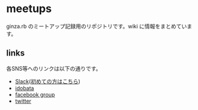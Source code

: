 meetups
=======

ginza.rb のミートアップ記録用のリポジトリです。wiki に情報をまとめています。

## links

各SNS等へのリンクは以下の通りです。

* [Slack](https://ginzarb.slack.com/messages/general/)([初めての方はこちら](https://ginzarb-slackin.herokuapp.com/))
* [idobata](https://idobata.io/organizations/ginzarb/rooms/ginzarb/join_request/3cddf7e0-2e26-40e9-8957-31155bf22fc2)
* [facebook group](https://www.facebook.com/groups/627710653924920/)
* [twitter](https://twitter.com/ginzarb2)
